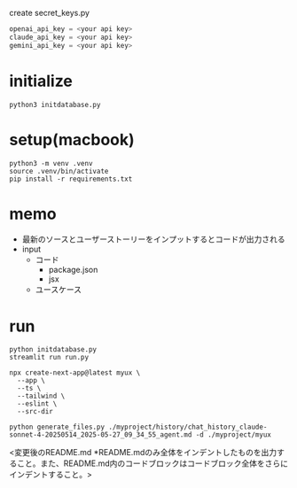 create secret_keys.py
```python
openai_api_key = <your api key>
claude_api_key = <your api key>
gemini_api_key = <your api key>
```

# initialize
```
python3 initdatabase.py
```

# setup(macbook)
```
python3 -m venv .venv
source .venv/bin/activate
pip install -r requirements.txt
```

# memo
- 最新のソースとユーザーストーリーをインプットするとコードが出力される
- input
    - コード
        - package.json
        - jsx
    - ユースケース

# run
```
python initdatabase.py
streamlit run run.py
```

```
npx create-next-app@latest myux \
  --app \
  --ts \
  --tailwind \
  --eslint \
  --src-dir
```

```
python generate_files.py ./myproject/history/chat_history_claude-sonnet-4-20250514_2025-05-27_09_34_55_agent.md -d ./myproject/myux
```

<変更後のREADME.md *README.mdのみ全体をインデントしたものを出力すること。また、README.md内のコードブロックはコードブロック全体をさらにインデントすること。>